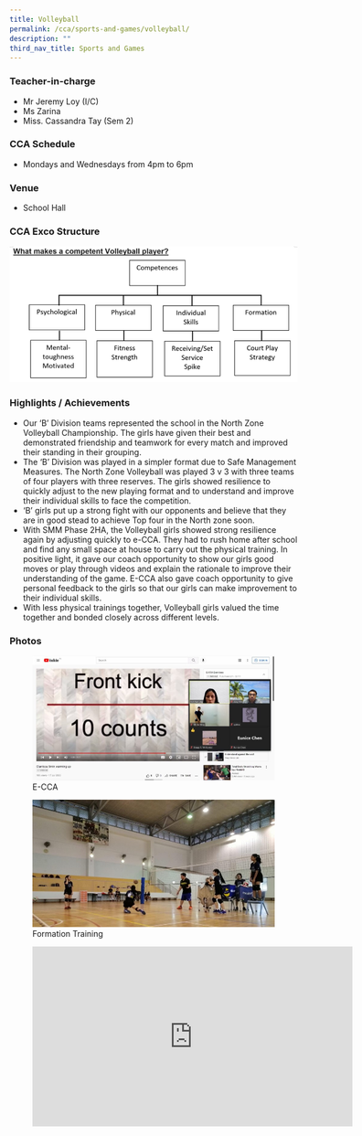 ```yaml
---
title: Volleyball
permalink: /cca/sports-and-games/volleyball/
description: ""
third_nav_title: Sports and Games
---
```

### Teacher-in-charge
* Mr Jeremy Loy (I/C)
* Ms Zarina
* Miss. Cassandra Tay (Sem 2)

### CCA Schedule
* Mondays and Wednesdays from 4pm to 6pm

### Venue
* School Hall


### CCA Exco Structure
![](/images/StudDevelopment/CCAs/SportsGames/Volleyball/Volleyball_CCA_Goals.png)

### Highlights / Achievements

* Our ‘B’ Division teams represented the school in the North Zone Volleyball Championship. The girls have given their best and demonstrated friendship and teamwork for every match and improved their standing in their grouping.
* The ‘B’ Division was played in a simpler format due to Safe Management Measures. The North Zone Volleyball was played 3 v 3 with three teams of four players with three reserves. The girls showed resilience to quickly adjust to the new playing format and to understand and improve their individual skills to face the competition.
* ‘B’ girls put up a strong fight with our opponents and believe that they are in good stead to achieve Top four in the North zone soon.
* With SMM Phase 2HA, the Volleyball girls showed strong resilience again by adjusting quickly to e-CCA. They had to rush home after school and find any small space at house to carry out the physical training. In positive light, it gave our coach opportunity to show our girls good moves or play through videos and explain the rationale to improve their understanding of the game. E-CCA also gave coach opportunity to give personal feedback to the girls so that our girls can make improvement to their individual skills.
* With less physical trainings together, Volleyball girls valued the time together and bonded closely across different levels.

### Photos

<figure><img src="/images/StudDevelopment/CCAs/SportsGames/Volleyball/Volleyball-1.jpg"><figcaption>E-CCA</figcaption></figure>

<figure><img src="/images/StudDevelopment/CCAs/SportsGames/Volleyball/Volleyball-2.jpeg"><figcaption>Formation Training</figcaption></figure>


<figure><iframe width="560" height="315" src="https://www.youtube.com/embed/cdTVe0ECG0A" title="YouTube video player" frameborder="0" allow="accelerometer; autoplay; clipboard-write; encrypted-media; gyroscope; picture-in-picture; web-share" allowfullscreen=""></iframe></figure>
